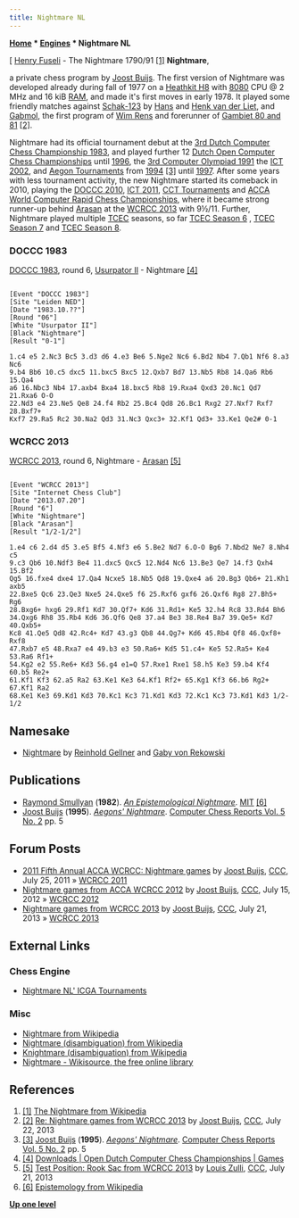 ```yaml
---
title: Nightmare NL
---
```

**[Home](Home "Home") \* [Engines](Engines "Engines") \* Nightmare NL**



[ [Henry Fuseli](Category:Henry_Fuseli "Category:Henry Fuseli") - The Nightmare 1790/91 <a id="cite-note-1" href="#cite-ref-1">[1]</a>
**Nightmare**,  

a private chess program by [Joost Buijs](Joost_Buijs "Joost Buijs"). The first version of Nightmare was developed already during fall of 1977 on a [Heathkit H8](https://en.wikipedia.org/wiki/Heathkit_H8) with [8080](8080 "8080") CPU @ 2 MHz and 16 kiB [RAM](Memory#RAM "Memory"), and made it's first moves in early 1978. It played some friendly matches against [Schak-123](Schak-H "Schak-H") by [Hans](index.php?title=Hans_van_der_Liet&action=edit&redlink=1 "Hans van der Liet (page does not exist)") and [Henk van der Liet](index.php?title=Henk_van_der_Liet&action=edit&redlink=1 "Henk van der Liet (page does not exist)"), and [Gabmol](Wim_Rens#Gabmol "Wim Rens"), the first program of [Wim Rens](Wim_Rens "Wim Rens") and forerunner of [Gambiet 80 and 81](Gambiet "Gambiet") <a id="cite-note-2" href="#cite-ref-2">[2]</a>.


Nightmare had its official tournament debut at the [3rd Dutch Computer Chess Championship 1983](DOCCC_1983 "DOCCC 1983"), and played further 12 [Dutch Open Computer Chess Championships](Dutch_Open_Computer_Chess_Championship "Dutch Open Computer Chess Championship") until [1996](DOCCC_1996 "DOCCC 1996"), the [3rd Computer Olympiad 1991](3rd_Computer_Olympiad#Chess "3rd Computer Olympiad") the [ICT 2002](ICT_2002 "ICT 2002"), and [Aegon Tournaments](Aegon_Tournaments "Aegon Tournaments") from [1994](Aegon_1994 "Aegon 1994") <a id="cite-note-3" href="#cite-ref-3">[3]</a> until [1997](Aegon_1997 "Aegon 1997"). After some years with less tournament activity, the new Nightmare started its comeback in 2010, playing the [DOCCC 2010](DOCCC_2010 "DOCCC 2010"), [ICT 2011](ICT_2011 "ICT 2011"), [CCT Tournaments](CCT_Tournaments "CCT Tournaments") and [ACCA World Computer Rapid Chess Championships](ACCA_World_Computer_Rapid_Chess_Championship "ACCA World Computer Rapid Chess Championship"), where it became strong runner-up behind [Arasan](Arasan "Arasan") at the [WCRCC 2013](WCRCC_2013 "WCRCC 2013") with 9½/11. Further, Nightmare played multiple [TCEC](TCEC "TCEC") seasons, so far [TCEC Season 6](TCEC_Season_6 "TCEC Season 6") , [TCEC Season 7](TCEC_Season_7 "TCEC Season 7") and [TCEC Season 8](TCEC_Season_8 "TCEC Season 8"). 



### DOCCC 1983


[DOCCC 1983](DOCCC_1983 "DOCCC 1983"), round 6, [Usurpator II](Usurpator "Usurpator") - Nightmare <a id="cite-note-4" href="#cite-ref-4">[4]</a>




```

[Event "DOCCC 1983"]
[Site "Leiden NED"]
[Date "1983.10.??"]
[Round "06"]
[White "Usurpator II"]
[Black "Nightmare"]
[Result "0-1"]

1.c4 e5 2.Nc3 Bc5 3.d3 d6 4.e3 Be6 5.Nge2 Nc6 6.Bd2 Nb4 7.Qb1 Nf6 8.a3 Nc6
9.b4 Bb6 10.c5 dxc5 11.bxc5 Bxc5 12.Qxb7 Bd7 13.Nb5 Rb8 14.Qa6 Rb6 15.Qa4
a6 16.Nbc3 Nb4 17.axb4 Bxa4 18.bxc5 Rb8 19.Rxa4 Qxd3 20.Nc1 Qd7 21.Rxa6 O-O
22.Nd3 e4 23.Ne5 Qe8 24.f4 Rb2 25.Bc4 Qd8 26.Bc1 Rxg2 27.Nxf7 Rxf7 28.Bxf7+
Kxf7 29.Ra5 Rc2 30.Na2 Qd3 31.Nc3 Qxc3+ 32.Kf1 Qd3+ 33.Ke1 Qe2# 0-1

```

### WCRCC 2013


[WCRCC 2013](WCRCC_2013 "WCRCC 2013"), round 6, Nightmare - [Arasan](Arasan "Arasan") <a id="cite-note-5" href="#cite-ref-5">[5]</a>




```

[Event "WCRCC 2013"]
[Site "Internet Chess Club"]
[Date "2013.07.20"]
[Round "6"]
[White "Nightmare"]
[Black "Arasan"]
[Result "1/2-1/2"]

1.e4 c6 2.d4 d5 3.e5 Bf5 4.Nf3 e6 5.Be2 Nd7 6.O-O Bg6 7.Nbd2 Ne7 8.Nh4 c5
9.c3 Qb6 10.Ndf3 Be4 11.dxc5 Qxc5 12.Nd4 Nc6 13.Be3 Qe7 14.f3 Qxh4 15.Bf2
Qg5 16.fxe4 dxe4 17.Qa4 Ncxe5 18.Nb5 Qd8 19.Qxe4 a6 20.Bg3 Qb6+ 21.Kh1 axb5
22.Bxe5 Qc6 23.Qe3 Nxe5 24.Qxe5 f6 25.Rxf6 gxf6 26.Qxf6 Rg8 27.Bh5+ Rg6
28.Bxg6+ hxg6 29.Rf1 Kd7 30.Qf7+ Kd6 31.Rd1+ Ke5 32.h4 Rc8 33.Rd4 Bh6
34.Qxg6 Rh8 35.Rb4 Kd6 36.Qf6 Qe8 37.a4 Be3 38.Re4 Ba7 39.Qe5+ Kd7 40.Qxb5+
Kc8 41.Qe5 Qd8 42.Rc4+ Kd7 43.g3 Qb8 44.Qg7+ Kd6 45.Rb4 Qf8 46.Qxf8+ Rxf8
47.Rxb7 e5 48.Rxa7 e4 49.b3 e3 50.Ra6+ Kd5 51.c4+ Ke5 52.Ra5+ Ke4 53.Ra6 Rf1+
54.Kg2 e2 55.Re6+ Kd3 56.g4 e1=Q 57.Rxe1 Rxe1 58.h5 Ke3 59.b4 Kf4 60.b5 Re2+
61.Kf1 Kf3 62.a5 Ra2 63.Ke1 Ke3 64.Kf1 Rf2+ 65.Kg1 Kf3 66.b6 Rg2+ 67.Kf1 Ra2
68.Ke1 Ke3 69.Kd1 Kd3 70.Kc1 Kc3 71.Kd1 Kd3 72.Kc1 Kc3 73.Kd1 Kd3 1/2-1/2

```

## Namesake


* [Nightmare](Nightmare_GER "Nightmare GER") by [Reinhold Gellner](Reinhold_Gellner "Reinhold Gellner") and [Gaby von Rekowski](Gaby_von_Rekowski "Gaby von Rekowski")


## Publications


* [Raymond Smullyan](Raymond_Smullyan "Raymond Smullyan") (**1982**). *[An Epistemological Nightmare](http://www.mit.edu/people/dpolicar/writing/prose/text/epistemologicalNightmare.html)*. [MIT](Massachusetts_Institute_of_Technology "Massachusetts Institute of Technology") <a id="cite-note-6" href="#cite-ref-6">[6]</a>
* [Joost Buijs](Joost_Buijs "Joost Buijs") (**1995**). *[Aegons' Nightmare](Aegon_1995 "Aegon 1995")*. [Computer Chess Reports Vol. 5 No. 2](Computer_Chess_Reports "Computer Chess Reports") pp. 5


## Forum Posts


* [2011 Fifth Annual ACCA WCRCC: Nightmare games](http://www.talkchess.com/forum/viewtopic.php?t=39853) by [Joost Buijs](Joost_Buijs "Joost Buijs"), [CCC](CCC "CCC"), July 25, 2011 » [WCRCC 2011](WCRCC_2011 "WCRCC 2011")
* [Nightmare games from ACCA WCRCC 2012](http://www.talkchess.com/forum/viewtopic.php?t=44439) by [Joost Buijs](Joost_Buijs "Joost Buijs"), [CCC](CCC "CCC"), July 15, 2012 » [WCRCC 2012](WCRCC_2012 "WCRCC 2012")
* [Nightmare games from WCRCC 2013](http://www.talkchess.com/forum/viewtopic.php?t=48707) by [Joost Buijs](Joost_Buijs "Joost Buijs"), [CCC](CCC "CCC"), July 21, 2013 » [WCRCC 2013](WCRCC_2013 "WCRCC 2013")


## External Links


### Chess Engine


* [Nightmare NL' ICGA Tournaments](https://www.game-ai-forum.org/icga-tournaments/program.php?id=504)


### Misc


* [Nightmare from Wikipedia](https://en.wikipedia.org/wiki/Nightmare)
* [Nightmare (disambiguation) from Wikipedia](https://en.wikipedia.org/wiki/Nightmare_%28disambiguation%29)
* [Knightmare (disambiguation) from Wikipedia](https://en.wikipedia.org/wiki/Knightmare_%28disambiguation%29)
* [Nightmare - Wikisource, the free online library](https://en.wikisource.org/wiki/Nightmare)


## References


1. <a id="cite-ref-1" href="#cite-note-1">[1]</a> [The Nightmare from Wikipedia](https://en.wikipedia.org/wiki/The_Nightmare)
2. <a id="cite-ref-2" href="#cite-note-2">[2]</a> [Re: Nightmare games from WCRCC 2013](http://www.talkchess.com/forum/viewtopic.php?t=48707&start=10) by [Joost Buijs](Joost_Buijs "Joost Buijs"), [CCC](CCC "CCC"), July 22, 2013
3. <a id="cite-ref-3" href="#cite-note-3">[3]</a> [Joost Buijs](Joost_Buijs "Joost Buijs") (**1995**). *[Aegons' Nightmare](Aegon_1995 "Aegon 1995")*. [Computer Chess Reports Vol. 5 No. 2](Computer_Chess_Reports "Computer Chess Reports") pp. 5
4. <a id="cite-ref-4" href="#cite-note-4">[4]</a> [Downloads | Open Dutch Computer Chess Championships | Games](http://www.csvn.nl/index.php?option=com_docman&task=cat_view&gid=37&Itemid=26&lang=en&limitstart=25)
5. <a id="cite-ref-5" href="#cite-note-5">[5]</a> [Test Position: Rook Sac from WCRCC 2013](http://www.talkchess.com/forum/viewtopic.php?t=48708) by [Louis Zulli](Louis_Zulli "Louis Zulli"), [CCC](CCC "CCC"), July 21, 2013
6. <a id="cite-ref-6" href="#cite-note-6">[6]</a> [Epistemology from Wikipedia](https://en.wikipedia.org/wiki/Epistemology)

**[Up one level](Engines "Engines")**







 
